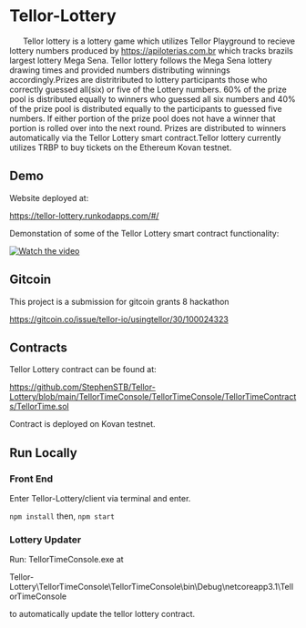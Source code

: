 # Tellor-Lottery

&nbsp;&nbsp;&nbsp;&nbsp;&nbsp;&nbsp;Tellor lottery is a lottery game which utilizes Tellor Playground to recieve lottery numbers produced by <a href="https://apiloterias.com.br">https://apiloterias.com.br</a> which tracks brazils largest lottery Mega Sena. Tellor lottery follows the Mega Sena lottery drawing times and provided numbers distributing winnings accordingly.Prizes are distritributed to lottery participants those who correctly guessed all(six) or five of the Lottery numbers. 60% of the prize pool is distributed equally to winners who guessed all six numbers and 40% of the prize pool is distributed equally to the participants to guessed five numbers. If either portion of the prize pool does not have a winner that portion is rolled over into the next round. Prizes are distributed to winners automatically via the Tellor Lottery smart contract.Tellor lottery currently utilizes TRBP to buy tickets on the Ethereum Kovan testnet.

## Demo
Website deployed at:

https://tellor-lottery.runkodapps.com/#/

Demonstation of some of the Tellor Lottery smart contract functionality:

[![Watch the video](https://img.youtube.com/vi/pVxzg3aQ4D0/hqdefault.jpg)](https://youtu.be/pVxzg3aQ4D0)

## Gitcoin
This project is a submission for gitcoin grants 8 hackathon

https://gitcoin.co/issue/tellor-io/usingtellor/30/100024323

## Contracts
Tellor Lottery contract can be found at:

https://github.com/StephenSTB/Tellor-Lottery/blob/main/TellorTimeConsole/TellorTimeConsole/TellorTimeContracts/TellorTime.sol

Contract is deployed on Kovan testnet.

## Run Locally

### Front End
Enter Tellor-Lottery/client via terminal and enter.

``` npm install ```
then,
``` npm start ```
### Lottery Updater
Run: TellorTimeConsole.exe at 

Tellor-Lottery\TellorTimeConsole\TellorTimeConsole\bin\Debug\netcoreapp3.1\TellorTimeConsole 

to automatically update the tellor lottery contract.

